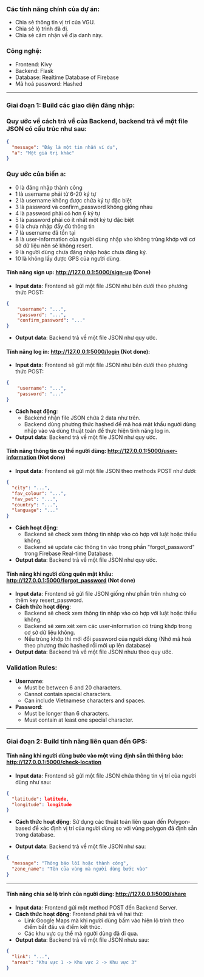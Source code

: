 ### Các tính năng chính của dự án:
+ Chia sẻ thông tin vị trí của VGU.
+ Chia sẻ lộ trình đã đi.
+ Chia sẻ cảm nhận về địa danh này.

### Công nghệ:
+ Frontend: Kivy
+ Backend: Flask 
+ Database: Realtime Database of Firebase 
+ Mã hoá password: Hashed

---


### Giai đoạn 1: Build các giao diện đăng nhập:

### Quy ước về cách trả về của Backend, backend trả về một file JSON có cấu trúc như sau:

```json
{
  "message": "Đây là một tin nhắn ví dụ",
  "a": "Một giá trị khác"
}
```

### Quy ước của biến a:
  - 0 là đăng nhập thành công
  - 1 là username phải từ 6-20 ký tự
  - 2 là username không được chứa ký tự đặc biệt
  - 3 là password và confirm_password không giống nhau
  - 4 là password phải có hơn 6 ký tự
  - 5 là password phải có ít nhất một ký tự đặc biệt
  - 6 là chưa nhập đầy đủ thông tin
  - 7 là username đã tồn tại
  - 8 là user-information của người dùng nhập vào không trùng khớp với cơ sở dữ liệu nên sẽ không resert.
  - 9 là người dùng chưa đăng nhập hoặc chưa đăng ký.
  - 10 là không lấy được GPS của người dùng.
#### Tính năng sign up: http://127.0.0.1:5000/sign-up (Done)
+ **Input data**: Frontend sẽ gửi một file JSON như bên dưới theo phương thức POST:

```json
{
	"username": "...",
	"password": "...",
	"confirm_password": "..."
}
```

+ **Output data**: Backend trả về một file JSON như quy ước.

#### Tính năng log in: http://127.0.0.1:5000/login (Not done):
+ **Input data**: Frontend sẽ gửi một file JSON như bên dưới theo phương thức POST:

```json
{
	"username": "...",
	"password": "..."
}
```

+ **Cách hoạt động**:
  -	Backend nhận file JSON chứa 2 data như trên.
  -	Backend dùng phương thức hashed để mã hoá mật khẩu người dùng nhập vào và dùng thuật toán để thực hiện tính năng log in.
+ **Output data**: Backend trả về một file JSON như quy ước.

#### Tính năng thông tin cụ thể người dùng: http://127.0.0.1:5000/user-information (Not done)
+ **Input data**: Frontend sẽ gửi một file JSON theo methods POST như dưới:

```json
{
  "city": "...",
  "fav_colour": "...",
  "fav_pet": "...",
  "country": "...",
  "language": "..."
}
```

+ **Cách hoạt động**:
  - Backend sẽ check xem thông tin nhập vào có hợp với luật hoặc thiếu không.
  - Backend sẽ update các thông tin vào trong phần "forgot_password" trong Firebase Real-time Database.
+ **Output data**: Backend trả về một file JSON như quy ước.

#### Tính năng khi người dùng quên mật khẩu: http://127.0.0.1:5000/forgot_password (Not done)
+ **Input data**: Frontend sẽ gửi file JSON giống như phần trên nhưng có thêm key resert_password.
+ **Cách thức hoạt động**:
  - Backend sẽ check xem thông tin nhập vào có hợp với luật hoặc thiếu không.
  - Backend sẽ xem xét xem các user-information có trùng khớp trong cơ sở dữ liệu không.
  - Nếu trùng khớp thì mới đổi password của người dùng (Nhớ mã hoá theo phương thức hashed rồi mới up lên database)
+ **Output data**: Backend trả về một file JSON nhưu theo quy ước.

### Validation Rules:
- **Username**:
  - Must be between 6 and 20 characters.
  - Cannot contain special characters.
  - Can include Vietnamese characters and spaces.
- **Password**:
  - Must be longer than 6 characters.
  - Must contain at least one special character.

---

### Giai đoạn 2: Build tính năng liên quan đến GPS:

#### Tính năng khi người dùng bước vào một vùng định sẵn thì thông báo: http://127.0.0.1:5000/check-location
+ **Input data**: Frontend sẽ gửi một file JSON chứa thông tin vị trí của người dùng như sau:

```json
{
  "latitude": latitude,
  "longitude": longitude
}
```

+ **Cách thức hoạt động**: Sử dụng các thuật toán liên quan đến Polygon-based để xác định vị trí của người dùng so với vùng polygon đã định sẵn trong database.

+ **Output data**: Backend trả về một file JSON như sau:

```json
{
  "message": "Thông báo lỗi hoặc thành công",
  "zone_name": "Tên của vùng mà người dùng bước vào"
}
```

---

#### Tính năng chia sẻ lộ trình của người dùng: http://127.0.0.1:5000/share
+ **Input data**: Frontend gửi một method POST đến Backend Server.
+ **Cách thức hoạt động**: Frontend phải trả về hai thứ:
  + Link Google Maps mà khi người dùng bấm vào hiện lộ trình theo điểm bắt đầu và điểm kết thúc.
  + Các khu vực cụ thể mà người dùng đã đi qua.
+ **Output data**: Backend trả về một file JSON nhưu sau:

```json
{
  "link": "...",
  "areas": "Khu vực 1 -> Khu vực 2 -> Khu vực 3"
}
```

